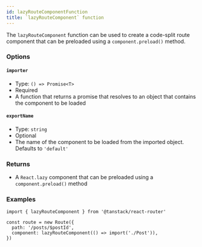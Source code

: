 ```yaml
---
id: lazyRouteComponentFunction
title: `lazyRouteComponent` function
---
```



The `lazyRouteComponent` function can be used to create a code-split route component that can be preloaded using a `component.preload()` method.

### Options

#### `importer`

- Type: `() => Promise<T>`
- Required
- A function that returns a promise that resolves to an object that contains the component to be loaded

#### `exportName`

- Type: `string`
- Optional
- The name of the component to be loaded from the imported object. Defaults to `'default'`

### Returns

- A `React.lazy` component that can be preloaded using a `component.preload()` method

### Examples

```tsx
import { lazyRouteComponent } from '@tanstack/react-router'

const route = new Route({
  path: '/posts/$postId',
  component: lazyRouteComponent(() => import('./Post')),
})
```
